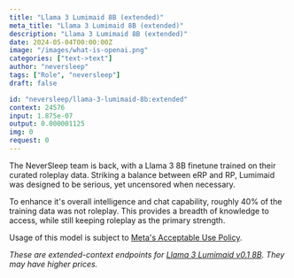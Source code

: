 ```yaml
---
title: "Llama 3 Lumimaid 8B (extended)"
meta_title: "Llama 3 Lumimaid 8B (extended)"
description: "Llama 3 Lumimaid 8B (extended)"
date: 2024-05-04T00:00:00Z
image: "/images/what-is-openai.png"
categories: ["text->text"]
author: "neversleep"
tags: ["Role", "neversleep"]
draft: false

id: "neversleep/llama-3-lumimaid-8b:extended"
context: 24576
input: 1.875e-07
output: 0.000001125
img: 0
request: 0
---
```


The NeverSleep team is back, with a Llama 3 8B finetune trained on their curated roleplay data. Striking a balance between eRP and RP, Lumimaid was designed to be serious, yet uncensored when necessary.

To enhance it's overall intelligence and chat capability, roughly 40% of the training data was not roleplay. This provides a breadth of knowledge to access, while still keeping roleplay as the primary strength.

Usage of this model is subject to [Meta's Acceptable Use Policy](https://llama.meta.com/llama3/use-policy/).

_These are extended-context endpoints for [Llama 3 Lumimaid v0.1 8B](/neversleep/llama-3-lumimaid-8b). They may have higher prices._

